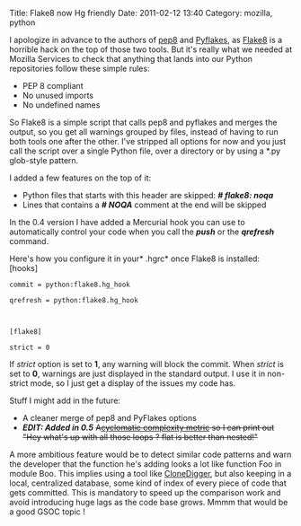 Title: Flake8 now Hg friendly
Date: 2011-02-12 13:40
Category: mozilla, python

I apologize in advance to the authors of [pep8][] and [Pyflakes][], as
[Flake8][] is a horrible hack on the top of those two tools. But it's
really what we needed at Mozilla Services to check that anything that
lands into our Python repositories follow these simple rules:   
-   PEP 8 compliant
-   No unused imports
-   No undefined names

  
So Flake8 is a simple script that calls pep8 and pyflakes and merges
the output, so you get all warnings grouped by files, instead of having
to run both tools one after the other. I've stripped all options for now
and you just call the script over a single Python file, over a directory
or by using a \*.py glob-style pattern.   
  
I added a few features on the top of it:   
-   Python files that starts with this header are skipped: ***\# flake8:
    noqa***
-   Lines that contains a ***\# NOQA*** comment at the end will be
    skipped

  
In the 0.4 version I have added a Mercurial hook you can use to
automatically control your code when you call the ***push*** or the
***qrefresh*** command.   
  
Here's how you configure it in your* .hgrc* once Flake8 is installed:   
   [hooks]

    commit = python:flake8.hg_hook

    qrefresh = python:flake8.hg_hook



    [flake8]

    strict = 0

  
If *strict* option is set to **1**, any warning will block the commit.
When *strict* is set to **0**, warnings are just displayed in the
standard output. I use it in non-strict mode, so I just get a display of
the issues my code has.   
  
Stuff I might add in the future:   
-   A cleaner merge of pep8 and PyFlakes options
-   ***EDIT: Added in 0.5*** ~~A[cyclomatic complexity metric][] so I
    can print out "Hey what's up with all those loops ? flat is better
    than nested!"~~

  
A more ambitious feature would be to detect similar code patterns and
warn the developer that the function he's adding looks a lot like
function Foo in module Boo. This implies using a tool like
[CloneDigger][], but also keeping in a local, centralized database, some
kind of index of every piece of code that gets committed. This is
mandatory to speed up the comparison work and avoid introducing huge
lags as the code base grows. Mmmm that would be a good GSOC topic !

  [pep8]: http://pypi.python.org/pypi/pep8
  [Pyflakes]: http://pypi.python.org/pypi/pyflakes
  [Flake8]: http://pypi.python.org/pypi/flake8/
  [cyclomatic complexity metric]: http://en.wikipedia.org/wiki/Cyclomatic_complexity
  [CloneDigger]: http://clonedigger.sourceforge.net/
